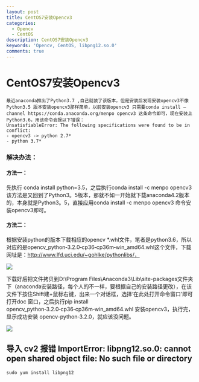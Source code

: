 ```yaml
---
layout: post
title: CentOS7安装Opencv3
categories:
  - Opencv
  - CentOS
description: CentOS7安装Opencv3
keywords: 'Opencv, CentOS, libpng12.so.0'
comments: true
---
```


# CentOS7安装Opencv3
```
最近anaconda推出了Python3.7 ,自己就装了该版本，但是安装后发现安装opencv3不像Python3.5 版本安装opencv3那样简单，以前安装opencv3 只需要conda install –channel https://conda.anaconda.org/menpo opencv3 这条命令即可，现在安装上Python3.6，用该命令会报以下错误：
UnsatisfiableError: The following specifications were found to be in conflict:
- opencv3 -> python 2.7*
- python 3.7*
```

### 解决办法：

#### 方法一：

先执行 conda install python=3.5，之后执行conda install -c menpo opencv3 该方法是又回到了Python3。5版本，那就不如一开始就下载anaconda4.2版本的，本身就是Python3。5，直接应用conda install -c menpo opencv3 命令安装opencv3即可。

#### 方法二：

根据安装python的版本下载相应的opencv \*.whl文件，笔者是python3.6，所以对应的是opencv\_python‑3.2.0‑cp36‑cp36m‑win\_amd64.whl这个文件，下载网址是：http://www.lfd.uci.edu/~gohlke/pythonlibs/，

![](https://img-blog.csdn.net/20170720143218654?watermark/2/text/aHR0cDovL2Jsb2cuY3Nkbi5uZXQvdTAxMTUwOTk3MQ==/font/5a6L5L2T/fontsize/400/fill/I0JBQkFCMA==/dissolve/70/gravity/SouthEast)

下载好后把文件拷贝到D:\Program Files\Anaconda3\Lib\site-packages文件夹下（anaconda安装路径，每个人的不一样，要根据自己的安装路径更改），在该文件下按住Shift建+鼠标右键，出来一个对话框，选择‘在此处打开命令窗口’即可打开doc 窗口，之后执行pip install opencv\_python‑3.2.0‑cp36‑cp36m‑win\_amd64.whl 安装opencv3，执行完，显示成功安装 opencv-python‑3.2.0，就应该没问题。

![](https://img-blog.csdn.net/20170720143012655?watermark/2/text/aHR0cDovL2Jsb2cuY3Nkbi5uZXQvdTAxMTUwOTk3MQ==/font/5a6L5L2T/fontsize/400/fill/I0JBQkFCMA==/dissolve/70/gravity/SouthEast)



## 导入 cv2 报错  ImportError: libpng12.so.0: cannot open shared object file: No such file or directory

```
sudo yum install libpng12
```



